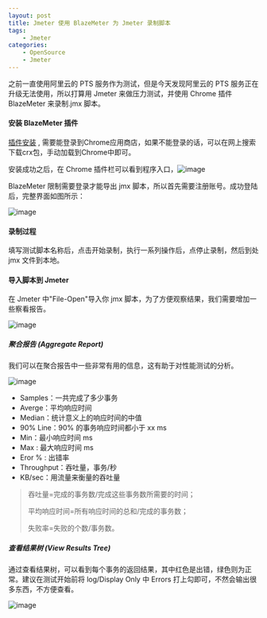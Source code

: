 ```yaml
---
layout: post
title: Jmeter 使用 BlazeMeter 为 Jmeter 录制脚本
tags: 
    - Jmeter
categories: 
    - OpenSource
    - Jmeter
---
```


之前一直使用阿里云的 PTS 服务作为测试，但是今天发现阿里云的 PTS 服务正在升级无法使用，所以打算用 Jmeter 来做压力测试，并使用 Chrome 插件 BlazeMeter 来录制.jmx 脚本。

#### 安装 BlazeMeter 插件

[插件安装](https://chrome.google.com/webstore/search/blazemeter) , 需要能登录到Chrome应用商店，如果不能登录的话，可以在网上搜索下载crx包，手动加载到Chrome中即可。

安装成功之后，在 Chrome 插件栏可以看到程序入口，![image](https://samzong.oss-cn-shenzhen.aliyuncs.com/blog/r0ps7.jpg)

BlazeMeter 限制需要登录才能导出 jmx 脚本，所以首先需要注册账号。成功登陆后，完整界面如图所示：

![image](https://samzong.oss-cn-shenzhen.aliyuncs.com/blog/oamv4.png)

#### 录制过程

填写测试脚本名称后，点击开始录制，执行一系列操作后，点停止录制，然后到处 jmx 文件到本地。

#### 导入脚本到 Jmeter

在 Jmeter 中"File-Open"导入你 jmx 脚本，为了方便观察结果，我们需要增加一些察看报告。

![image](https://samzong.oss-cn-shenzhen.aliyuncs.com/blog/uxe75.jpg)

##### 聚合报告 (Aggregate Report)

我们可以在聚合报告中一些非常有用的信息，这有助于对性能测试的分析。

![image](https://samzong.oss-cn-shenzhen.aliyuncs.com/blog/j93gs.png)

* Samples：一共完成了多少事务
* Averge：平均响应时间
* Median：统计意义上的响应时间的中值
* 90% Line：90% 的事务响应时间都小于 xx ms
* Min：最小响应时间 ms
* Max :  最大响应时间 ms
* Eror %  : 出错率
* Throughput：吞吐量，事务/秒
* KB/sec：用流量来衡量的吞吐量

> 吞吐量=完成的事务数/完成这些事务数所需要的时间；
>
> 平均响应时间=所有响应时间的总和/完成的事务数；
>
> 失败率=失败的个数/事务数。

##### 查看结果树 (View Results Tree)

通过查看结果树，可以看到每个事务的返回结果，其中红色是出错，绿色则为正常。建议在测试开始前将 log/Display Only 中 Errors 打上勾即可，不然会输出很多东西，不方便查看。

![image](https://samzong.oss-cn-shenzhen.aliyuncs.com/blog/moo9h.png)

